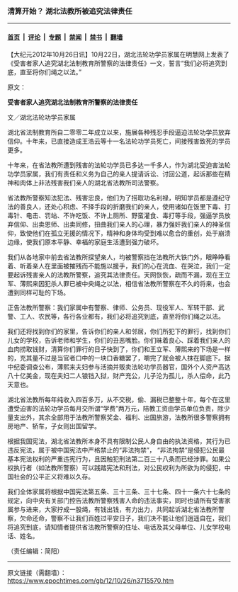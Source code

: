 ### 清算开始？ 湖北法教所被追究法律责任

---

#### [首页](../../../..?n3715570) &nbsp;|&nbsp; [评论](../../../../../epoch-comment?n3715570) &nbsp;|&nbsp; [专题](../../../../../epoch-special?n3715570) &nbsp;|&nbsp; [禁闻](../../../../../epoch-news?n3715570) &nbsp;|&nbsp; [禁书](../../../../../books?n3715570) &nbsp;|&nbsp; [翻墙](https://github.com/gfw-breaker/nogfw/blob/master/README.md?n3715570)


<div class="post_content" id="artbody" itemprop="articleBody">
 <!-- article content begin -->
 <p>
  【大纪元2012年10月26日讯】10月22日，湖北法轮功学员家属在明慧网上发表了《受害者家人追究湖北法制教育所警察的法律责任》一文，誓言“我们必将追究到底，直至将你们绳之以法。”
 </p>
 <p>
  原文：
 </p>
 <p>
  <b>
   受害者家人追究湖北法制教育所警察的法律责任
  </b>
 </p>
 <p>
  文／湖北法轮功学员家属
 </p>
 <p>
  湖北省法制教育所自二零零二年成立以来，施展各种残忍手段逼迫法轮功学员放弃信仰。十年来，已直接造成王浩云等十一名法轮功学员死亡，间接残害致死的学员更多。
 </p>
 <p>
  十年来，在省法教所遭到残害的法轮功学员已多达一千多人，作为湖北受迫害法轮功学员家属，我们有责任和义务为自己的亲人提请诉讼、讨回公道，起诉那些在精神和肉体上非法残害我们亲人的湖北省法教所司法警察。
 </p>
 <p>
  省法教所警察知法犯法、残害忠良，他们为了捞取功名利禄，明知学员都是遵纪守法的善良人，还处心积虑、不择手段的折磨我们的亲人，使用诸如在饭里下毒、打毒针、电击、罚站、不许吃饭、不许上厕所、野蛮灌食、毒打等手段，强逼学员放弃信仰、出卖恩师、出卖同修，扭曲我们亲人的心理，暴力强奸我们亲人的神圣信仰，致使他们在孤立无援的情况下，精神和身体均受到难以愈合的重创，处于崩溃边缘，使我们原本平静、幸福的家庭生活遭到强力破坏。
 </p>
 <p>
  我们从各地家中前去省法教所探望亲人，均被警察挡在法教所大铁门外，眼睁睁看着、听着亲人在里面被摧残而不能施以援手，我们的心在流血、在哭泣，我们一定要起诉残害亲人的法教所警察，追究其法律责任。天网恢恢，疏而不漏，现在王立军、薄熙来因犯杀人罪已被中央绳之以法，相信省法教所警察在不久的将来，也会遭到同样可耻的下场。
 </p>
 <p>
  正告法教所警察：我们家属中有警察、律师、公务员、现役军人、军转干部、武警、工人、农民等，各行各业都有，我们必将追究到底，直至将你们绳之以法。
 </p>
 <p>
  我们还将找到你们的家里，告诉你们的亲人和邻居，你们所犯下的罪行，找到你们儿女的学校，告诉老师和学生，你们的丑恶嘴脸。你们昧着良心、踩着我们亲人的血肉捞取钱财，清算你们罪行的日子快到了，你们和王立军、薄熙来的下场是一样的，充其量不过是当官者口中的一块口香糖罢了，嚼完了就会被人抹在脚底下。据中纪委调查公布，薄熙来夫妇参与活摘并贩卖法轮功学员器官，国外个人资产高达八十亿美金，现在夫妇二人锒铛入狱，财产充公，儿子沦为孤儿，杀人偿命，此乃天意也。
 </p>
 <p>
  湖北省法教所每年纯收入四百多万，从不交税，偷、漏税已整整十年，每个在这里遭受迫害的法轮功学员每月交所谓“学费”两万元，陪教工资由学员单位负责，除少量支出外，其余全部用于法教所警察奖金、福利、出国旅游，法教所很多警察拥有房地产、轿车，子女则出国留学。
 </p>
 <p>
  根据我国宪法，湖北省法教所本身不具有限制公民人身自由的执法资格，其行为已违反宪法，属于被中国宪法中严格禁止的“非法拘禁”， “非法拘禁”是侵犯公民最基本宪法权利的严重违宪行为，且因触犯刑法第二百三十八条而已经涉罪。如果公权执行者（如法教所警察）可以践踏宪法和刑法，对公民权利为所欲为的侵犯，中国社会的公平正义将难以久存。
 </p>
 <p>
  我们全体家属将根据中国宪法第五条、三十三条、三十七条、四十一条六十七条的规定，向中央有关部门控告法教所警察残害人命的违法事实，同时也请所有受害家属参与进来，大家拧成一股绳，有钱出钱，有力出力，共同起诉湖北省法教所警察，欠命还命，警察不让我们百姓过平安日子，我们决不能让他们逍遥自在，我们将追究到底，请知情者提供省法教所警察的住址、电话及其父母单位、儿女学校电话、姓名。
 </p>
 <p>
  （责任编辑：简阳）
 </p>
 <p>
  <!-- article content end -->
  <div id="below_article_ad">
  </div>
 </p>
</div>


---

原文链接（需翻墙）：https://www.epochtimes.com/gb/12/10/26/n3715570.htm